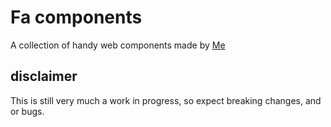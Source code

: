 # Fa components

A collection of handy web components made by [Me](https://github.com/Freekiehsoes)

## disclaimer

This is still very much a work in progress, so expect breaking changes, and or bugs.
